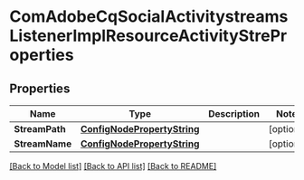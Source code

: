 # ComAdobeCqSocialActivitystreamsListenerImplResourceActivityStreProperties

## Properties
Name | Type | Description | Notes
------------ | ------------- | ------------- | -------------
**StreamPath** | [**ConfigNodePropertyString**](configNodePropertyString.md) |  | [optional] 
**StreamName** | [**ConfigNodePropertyString**](configNodePropertyString.md) |  | [optional] 

[[Back to Model list]](../README.md#documentation-for-models) [[Back to API list]](../README.md#documentation-for-api-endpoints) [[Back to README]](../README.md)


